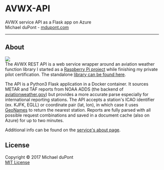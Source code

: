 # AVWX-API
AVWX service API as a Flask app on Azure  
Michael duPont - [mdupont.com](https://mdupont.com)

---

## About
![](https://avwx.rest/static/favicons/apple-icon-76x76.png)  
The AVWX REST API is a web service wrapper around an aviation weather function library I started as a [Raspberry Pi project](https://github.com/flyinactor91/METAR-RasPi) while finishing my private pilot certification. The standalone [library can be found here](https://github.com/flyinactor91/AVWX-Engine).

The API is a Python3 Flask application in a Docker container. It sources METAR and TAF reports from NOAA ADDS (the backend of [aviationweather.gov](http://aviationweather.gov)) but provides a more accurate parse especially for international reporting stations. The API accepts a station's ICAO identifier (ex. KJFK, EGLL) or coordinate pair (lat, lon), in which case it uses [GeoNames](http://www.geonames.org/) to return the nearest station. Reports are fully parsed with all possible request combinations and saved in a document cache (also on Azure) for up to two minutes.

Additional info can be found on the [service's about page](http://avwx.rest/about).

## License

Copyright © 2017 Michael duPont  
[MIT License](https://github.com/flyinactor91/AVWX-API/blob/master/LICENSE)